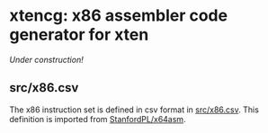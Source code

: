 # xtencg: x86 assembler code generator for xten

*Under construction!*

## src/x86.csv

The x86 instruction set is defined in csv format in [src/x86.csv](./src/x86.csv). This definition is imported from [StanfordPL/x64asm](https://github.com/StanfordPL/x64asm).
